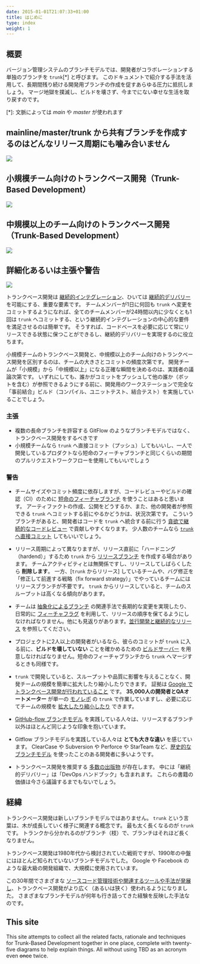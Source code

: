 ```yaml
---
date: 2015-01-01T21:07:33+01:00
title: はじめに
type: index
weight: 1
---
```


## 概要

<!-- A source-control branching model, where developers collaborate on code in a single branch called 'trunk' *,
resist any pressure to create other long-lived development branches by employing documented techniques. They
therefore avoid merge hell, do not break the build, and live happily ever after.

 &ast; *main* or *master*, in Git nomenclature -->
バージョン管理システムのブランチモデルでは、開発者がコラボレーションする単独のブランチを `trunk`[&ast;] と呼びます。
このドキュメントで紹介する手法を活用して、長期間残り続ける開発用ブランチの作成を促すあらゆる圧力に抵抗しましょう。
マージ地獄を撲滅し、ビルドを壊さず、今までにない幸せな生活を取り戻すのです。

[&ast;]: 文脈によっては *main* や *master* が使われます

## mainline/master/trunk から共有ブランチを作成するのはどんなリリース周期にも噛み合いません

![](trunk1a.png)

## 小規模チーム向けのトランクベース開発（Trunk-Based Development）

![](trunk1b.png)

## 中規模以上のチーム向けのトランクベース開発（Trunk-Based Development）

![](trunk1c.png)

## 詳細化あるいは主張や警告

![](ix_key.png)

<!-- Trunk-Based Development is a key enabler of [Continuous Integration](/continuous-integration/) and by extension
[Continuous Delivery](/continuous-delivery/). When individuals on a team are committing their changes to the trunk
multiple times a day it becomes easy to satisfy the core requirement of Continuous Integration that all team
members commit to trunk at least once every 24 hours. This ensures the codebase is always releasable on demand
and helps to make Continuous Delivery a reality. -->
トランクベース開発は [継続的インテグレーション](/continuous-integration/)、ひいては [継続的デリバリー](/continuous-delivery/) を可能にする、重要な要素です。
チームメンバーが1日に何回も `trunk` へ変更をコミットするようになれば、全てのチームメンバーが24時間以内に少なくとも1回は `trunk` へコミットする、という継続的インテグレーションの中心的な要件を満足させるのは簡単です。
そうすれば、コードベースを必要に応じて常にリリースできる状態に保つことができるし、継続的デリバリーを実現するのに役立ちます。

<!-- The dividing line between small team Trunk-Based Development and scaled Trunk-Based Development is a subject to team size and commit rate consideration. The precise moment a dev team is no longer "small" and has transitioned to "scaled" is subject to practitioner debate.  Regardless, teams perform a full "pre integrate" build (compile, unit tests, integration tests) on their dev workstations before committing/pushing for others (or bots) to see. -->
小規模チームのトランクベース開発と、中規模以上のチーム向けのトランクベース開発を区別するのは、チームの大きさとコミットの頻度次第です。
開発チームが「小規模」から「中規模以上」になる正確な瞬間を決めるのは、実践者の議論次第です。
いずれにしても、誰かがコミットをプッシュして他の誰か（ボットを含む）が参照できるようにする前に、開発用のワークステーションで完全な「事前結合」ビルド（コンパイル、ユニットテスト、結合テスト）を実施していることでしょう。

### 主張

<!-- - You should do Trunk-Based Development instead of GitFlow and other branching models that feature multiple long-running branches
- You can either do a direct to trunk commit/push (v small teams) or a Pull-Request workflow as long as those feature branches
  are short-lived and the product of a single person. -->
- 複数の長命ブランチを許容する GitFlow のようなブランチモデルではなく、トランクベース開発をするべきです
- 小規模チームなら `trunk` へ直接コミット（プッシュ）してもいいし、一人で開発しているプロダクトなら短命のフィーチャブランチと同じくらいの期間のプルリクエストワークフローを使用してもいいでしょう

### 警告

<!-- - Depending on the team size, and the rate of commits,
  [short-lived feature branches](/short-lived-feature-branches/) are used for
  code-review and build checking (CI), but not artifact creation or publication, to happen before commits land in the trunk for other developers to depend on.
  Such branches allow developers to engage in [eager and continuous code review](/continuous-review/) of contributions
  before their code is integrated into the trunk. Very small teams may [commit direct to the trunk](/committing-straight-to-the-trunk/). -->
- チームサイズやコミット頻度に依存しますが、コードレビューやビルドの確認（CI）のために [短命のフィーチャブランチ](/short-lived-feature-branches/) を使うことはあると思います。
  アーティファクトの作成、公開をどうするか、また、他の開発者が参照できる `trunk` へコミットする前にやるかどうかは、状況次第です。
  こういうブランチがあると、開発者はコードを `trunk` へ統合する前に行う [貪欲で継続的なコードレビュー](/continuous-review/) で貢献しやすくなります。
  少人数のチームなら [`trunk` へ直接コミット](/committing-straight-to-the-trunk/) してもいいでしょう。

<!-- - Depending on the intended release cadence, there may be [release branches](/branch-for-release/) that are cut from the trunk on
  a just-in-time basis, are 'hardened' before a release (without that being a team activity), and **those branches are deleted** some time after release. Alternatively, there
  may also be no release branches if the team is [releasing from Trunk](/release-from-trunk/), and choosing a "fix
  forward" strategy for bug fixes. Releasing from trunk is also for high-throughput teams, too. -->
- リリース周期によって異なりますが、リリース直前に「ハードニング（hardend）」するため `trunk` から [リリースブランチ](/branch-for-release/) を作成する場合があります。
  チームアクティビティとは無関係ですし、リリースしてしばらくしたら **削除します**。
  一方、[`trunk` からリリース] しているチームや、バグ修正を「修正して前進する戦略（fix forward strategy）」でやっているチームにはリリースブランチが不要です。
  `trunk` からリリースしていると、チームのスループットは高くなる傾向があります。

<!-- - Teams should become adept with the related [branch by abstraction](/branch-by-abstraction/) technique for longer
  to achieve changes, and use [feature flags](/feature-flags/) in day to day development to allow for hedging on
  the order of releases (and other good things - see [concurrent development of consecutive releases](/concurrent-development-of-consecutive-releases/)) -->
- チームは [抽象化によるブランチ](/branch-by-abstraction/) の関連手法で長期的な変更を実現したり、日常的に [フィーチャフラグ](/feature-flags/) を利用して、リリースの順序を保てるようにしなければなりません。他にも見返りがあります。[並行開発と継続的なリリース](/concurrent-development-of-consecutive-releases/) を参照してください。

<!-- - If you have more than a couple of developers on the project, you are going to need to hook up a
  [build server](/continuous-integration/) to verify that their commits have **not broken the build**
  after they land in the trunk, and also when they are ready to be merged back into the trunk from a
  short-lived feature branch. -->
- プロジェクトに2人以上の開発者がいるなら、彼らのコミットが `trunk` に入る前に、**ビルドを壊していない** ことを確かめるための [ビルドサーバー](/continuous-integration/) を用意しなければなりません。短命のフィーチャブランチから `trunk` へマージするときも同様です。

<!-- - Development teams can casually flex up or down in size (in the trunk) without affecting throughput or quality.
  Proof? [Google do Trunk-Based Development](/game-changers/index.html#google-revealing-their-monorepo-trunk-2016) and
  have **35000 developers and QA automators** in that single [monorepo](/monorepos/) trunk, that in their case can
  [expand or contract](/expanding-contracting-monorepos/) to suit the developer in question. -->
- `trunk` で開発していると、スループットや品質に影響を与えることなく、開発チームの規模を簡単に拡大したり縮小したりできます。
  証拠は [Google でトランクベース開発が行われていること](/game-changers/index.html#google-revealing-their-monorepo-trunk-2016) です。
  **35,000人の開発者とQAオートメーター** が単一の [モノレポ](/monorepos/) の `trunk` で作業していますし、必要に応じてチームの規模を [拡大したり縮小したり](/expanding-contracting-monorepos/) できます。

<!-- - People who practice the [GitHub-flow branching model](/alternative-branching-models/index.html#modern-claimed-high-throughput-branching-models) will feel
  that this is quite similar, but there is one small difference around where to release from. -->
- [GitHub-flow ブランチモデル](/alternative-branching-models/index.html#modern-claimed-high-throughput-branching-models) を実践している人々は、リリースするブランチ以外はほとんど同じような印象を抱いています。

<!-- - People who practice the Gitflow branching model will find this **very different**, as will many developers used to
  the popular ClearCase, Subversion, Perforce, StarTeam, VCS [branching models of the past](/alternative-branching-models/index.html#legacy-branching-models). -->
- Gitflow ブランチモデルを実践している人々は **とても大きな違い** を感じています。
  ClearCase や Subversion や Perforce や StarTeam など、[歴史的なブランチモデル](/alternative-branching-models/index.html#legacy-branching-models) を使ったことのある開発者に多いようです。

<!-- - [Many publications](/publications/) promote Trunk-Based Development as we describe it here. Those include the best-selling 'Continuous Delivery' and 'DevOps Handbook'. This should not even be controversial anymore! -->
- トランクベース開発を推奨する [多数の出版物](/publications/) が存在します。
  中には「継続的デリバリー」は「DevOps ハンドブック」も含まれます。
  これらの書籍の価値は今さら議論するまでもないでしょう。

## 経緯

<!-- Trunk-Based Development is not a new branching model. The word 'trunk' is referent to the concept of a growing tree,
where the fattest and longest span is the trunk, not the branches that radiate from it and are of more limited length. -->
トランクベース開発は新しいブランチモデルではありません。
`trunk` という言葉は、木が成長していく様子に関連する概念です。
最も太く長くなるのが `trunk` です。
トランクから分かれるのがブランチ（枝）で、ブランチはそれほど長くなりません。

<!-- It has been a lesser known branching model of choice since the mid-nineties and considered tactically since the eighties.
The largest of development organizations, like Google (as mentioned) and Facebook practice it at scale. -->
トランクベース開発は1980年代から検討されていた戦術ですが、1990年の中盤にはほとんど知られていないブランチモデルでした。
Google や Facebook のような最大級の開発組織で、大規模に使用されています。

<!-- Over 30 years different [advances to source-control technologies and related tools/techniques](/game-changers/) have made
Trunk-Based Development more (and occasionally less) prevalent, but it has been a branching model that many have stuck
with through the years. -->
この30年間でさまざまな [ソースコード管理技術や関連するツールや手法が発展し](/game-changers/)、トランクベース開発がより広く（あるいは狭く）使われるようになりました。
さまざまなブランチモデルが何年も行き詰ってきた経験を反映した手法なのです。

## This site

This site attempts to collect all the related facts, rationale and techniques for Trunk-Based Development together
in one place, complete with twenty-five diagrams to help explain things. All without using TBD as an acronym
even ~~once~~ twice.

